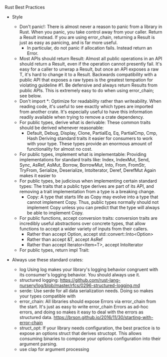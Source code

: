 Rust Best Practices

- Style
    - Don't panic!:
        There is almost never a reason to panic from a library in Rust. When you panic, you take control away from your caller.
        Return a Result instead. If you are using error_chain, returning a Result is just as easy as panicing, and is far more useful.
        - In particular, do not panic if allocation fails. Instead return an Error.
    - Most APIs should return Result:
        Almost all public operations in an API should return a Result, even if the operation cannot presently fail.
        It's easy for a caller to unwrap a Result, but once an API exposes a raw T, it's hard to change it to a Result<T>.
        Backwards compatibility with a public API that exposes a raw types is the greatest tempation for violating guideline #1.
        Be defensive and always return Results from public APIs.  This is extremely easy to do when using error_chain; see below.
    - Don't import *:
        Optimize for readability rather than writeability. When reading code, it's useful to see exactly which types are imported from another crate. 
        It's especially useful to have this information readily available when trying to remove a crate dependency.
    - For public types, derive what is derivable: 
        These common traits should be derived whenever reasonable:
        - Default, Debug, Display, Clone, PartialEq, Eq, PartialCmp, Cmp, Hash
        Deriving standard traits it easier for consumers to work with your type. These types provide an enormous amount of functionality for almost no cost. 
    - For public types, implement what is implementable:
        Providing implementations for standard traits like:
        Index, IndexMut, Send, Sync, AsRef, AsMut, Borrow, BorrowMut, Into, From, FromStr, TryFrom, Serialize, Deserialize, IntoIterator, Deref, DerefMut
        Again makes it easier to 
    - For public types, be judicious when implementing certain standard types:
        The traits that a public type derives are part of its API, and removing a trait implementation from a type is a breaking change.
        - Copy:
        A type that starts life as Copy may evolve into a type that cannot implement Copy. Thus, public types normally should not implement Copy unless you can predict that the type will always be able to implement Copy.
    - For public functions, accept conversion traits:
        conversion traits are incredibly useful abstractions over concrete types, that allow functions to accept a wider variety of inputs from their callers. 
        - Rather than accept Option<T>, accept std::convert::Into<Option<T>>
        - Rather than accept &T, accept AsRef<T>
        - Rather than accept Iterator<Item=T>, accept IntoIterator<T>
    - For public types, return impl Trait:



    

- Always use these standard crates:
    - log
        Using log makes your library's logging behavior congruent with its consumer's logging behavior. You should always use it.
    - structured logging:
        https://github.com/rust-lang-nursery/log/blob/master/rfcs/0296-structured-logging.md
    - serde:
        Use serde for all data serialization needs. Doing so makes your types compatible with 
    - error_chain:
        All libraries should expose Errors via error_chain from the start. It's just as easy to write error_chain Errors as ad-hoc errors,
        and doing so makes it easy to deal with the errors as structured data.
        https://brson.github.io/2016/11/30/starting-with-error-chain
    - struct_opt:
        If your library needs configuration, the best practice is to expose an options struct that derives structopt. This allows consuming binaries
        to compose your options configuration into their argument parsing.
    - use clap for argument processing